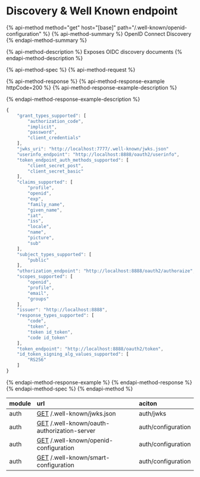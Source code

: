 # Discovery & Well Known endpoint

{% api-method method="get" host="\[base\]" path="/.well-known/openid-configuration" %}
{% api-method-summary %}
OpenID Connect Discovery
{% endapi-method-summary %}

{% api-method-description %}
Exposes OIDC discovery documents
{% endapi-method-description %}

{% api-method-spec %}
{% api-method-request %}

{% api-method-response %}
{% api-method-response-example httpCode=200 %}
{% api-method-response-example-description %}

{% endapi-method-response-example-description %}

```javascript
{
    "grant_types_supported": [
        "authorization_code",
        "implicit",
        "password",
        "client_credentials"
    ],
    "jwks_uri": "http://localhost:7777/.well-known/jwks.json"
    "userinfo_endpoint": "http://localhost:8888/oauth2/userinfo",
    "token_endpoint_auth_methods_supported": [
        "client_secret_post",
        "client_secret_basic"
    ],
    "claims_supported": [
        "profile",
        "openid",
        "exp",
        "family_name",
        "given_name",
        "iat",
        "iss",
        "locale",
        "name",
        "picture",
        "sub"
    ],
    "subject_types_supported": [
        "public"
    ],
    "uthorization_endpoint": "http://localhost:8888/oauth2/authoraize",
    "scopes_supported": [
        "openid",
        "profile",
        "email",
        "groups"
    ],
    "issuer": "http://localhost:8888",
    "response_types_supported": [
        "code",
        "token",
        "token id_token",
        "code id_token"
    ],
    "token_endpoint": "http://localhost:8888/oauth2/token",
    "id_token_signing_alg_values_supported": [
        "RS256"
    ]
}
```
{% endapi-method-response-example %}
{% endapi-method-response %}
{% endapi-method-spec %}
{% endapi-method %}





| module | url | aciton |
| :--- | :--- | :--- |
| auth | [GET](https://niquola5.aidbox.app/static/console.html#/entities/Operation/auth-jwks-json) /.well-known/jwks.json | auth/jwks |
| auth | [GET](https://niquola5.aidbox.app/static/console.html#/entities/Operation/auth-authorization-server) /.well-known/oauth-authorization-server | auth/configuration |
| auth | [GET](https://niquola5.aidbox.app/static/console.html#/entities/Operation/openid-configuration) /.well-known/openid-configuration | auth/configuration |
| auth | [GET](https://niquola5.aidbox.app/static/console.html#/entities/Operation/smart-configuration) /.well-known/smart-configuration | auth/configuration |

